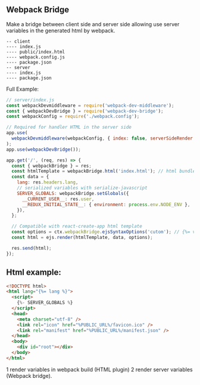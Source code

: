 ## Webpack Bridge

Make a bridge between client side and server side allowing use server variables in the generated html by webpack.

```
-- client
---- index.js
---- public/index.html
---- webpack.config.js
---- package.json
-- server
---- index.js
---- package.json
```

Full Example:

```js
// server/index.js
const webpackDevmiddleware = require('webpack-dev-middleware');
const { webpackDevBridge } = require('webpack-dev-bridge');
const webpackConfig = require('./webpack.config');

// Required for handler HTML in the server side
app.use(
  webpackDevmiddleware(webpackConfig, { index: false, serverSideRender: true }),
);
app.use(webpackDevBridge());

app.get('/', (req, res) => {
  const { webpackBridge } = res;
  const htmlTemplate = webpackBridge.html('index.html'); // html bundled with webpack html plugin
  const data = {
    lang: res.headers.lang,
    // serialized variables with serialize-javascript
    SERVER_GLOBALS: webpackBridge.setGlobals({
      __CURRENT_USER__: res.user,
      __REDUX_INITIAL_STATE__: { environment: process.env.NODE_ENV },
    }),
  };

  // Compatible with react-create-app html template
  const options = ctx.webpackBridge.ejsSyntaxOptions('cutom'); // {%= variable %}
  const html = ejs.render(htmlTemplate, data, options);

  res.send(html);
});
```

## Html example:

```html
<!DOCTYPE html>
<html lang="{%= lang %}">
  <script>
    {%- SERVER_GLOBALS %}
  </script>
  <head>
    <meta charset="utf-8" />
    <link rel="icon" href="%PUBLIC_URL%/favicon.ico" />
    <link rel="manifest" href="%PUBLIC_URL%/manifest.json" />
  </head>
  <body>
    <div id="root"></div>
  </body>
</html>
```

1 render variables in webpack build (HTML plugin)
2 render server variables (Webpack bridge).
